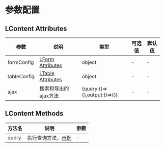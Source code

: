 # 参数配置

## LContent Attributes
| 参数    | 说明     | 类型    | 可选值      | 默认值 |
|---------|----------|---------|-------------|--------|
| formConfig | [LForm Attributes](/guide/l-form/options.md#lform-attributes) | object | - | - |
| tableConfig | [LTable Attributes](/guide/l-table/options.md#ltable-attributes) | object| - |-|
| ajax | 搜索和导出的ajax方法 | {query:()=>{},output:()=>{}} | - | - |

## LContent Methods
| 方法名    | 说明     | 参数    |
|---------|----------|---------|
| query | 执行查询方法，[示例](/guide/l-content/use.md) | - |
